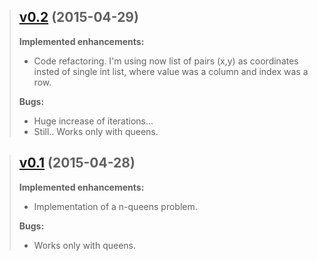 > ## [v0.2](https://github.com/mbSmaga/chess-challenge/tree/v0.2) (2015-04-29)
> 
> 
> **Implemented enhancements:**
> 
> - Code refactoring. I'm using now list of pairs (x,y) as coordinates insted of single int list, where value was a column and index was a row.
> 
> **Bugs:**
> 
> - Huge increase of iterations...
> - Still.. Works only with queens.


> ## [v0.1](https://github.com/mbSmaga/chess-challenge/tree/v0.1) (2015-04-28)
> 
> 
> **Implemented enhancements:**
> 
> - Implementation of a n-queens problem.
> 
> **Bugs:**
> 
> - Works only with queens.
